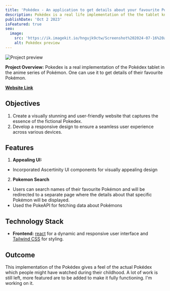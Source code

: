 ```yaml
---
title: 'Pokédex - An application to get details about your favourite Pokémon'
description: Pokédex is a real life implementation of the the tablet known by the same name in the anime series, Pokémon.
publishDate: 'Oct 2 2023'
isFeatured: true
seo:
  image:
    src: 'https://ik.imagekit.io/hngujk9ctw/Screenshot%202024-07-16%20at%206.08.19%E2%80%AFPM.png?updatedAt=1721133535345'
    alt: Pokédex preview
---
```


![Project preview](https://ik.imagekit.io/hngujk9ctw/Screenshot%202024-07-16%20at%206.08.19%E2%80%AFPM.png?updatedAt=1721133535345)

**Project Overview:**
Pokedex is a real implementation of the Pokédex tablet in the anime series of Pokémon. One can use it to get details of their favourite Pokémon.

[**Website Link**](https://pokedex-by-eclair.netlify.app/)

## Objectives

1. Create a visually stunning and user-friendly website that captures the essence of the fictional Pokedex.
2. Develop a responsive design to ensure a seamless user experience across various devices.

## Features

1. **Appealing UI:**

- Incorporated Ascertinity UI components for visually appealing design

2. **Pokemon Search**

- Users can search names of their favourite Pokémon and will be redirected to a separate page where the details about that specific Pokémon will be displayed.
- Used the PokeAPI for fetching data about Pokémons

## Technology Stack

- **Frontend:** [react](https://react.dev/) for a dynamic and responsive user interface and [Tailwind CSS](https://tailwindcss.com/) for styling.

## Outcome

This implementation of the Pokédex gives a feel of the actual Pokédex which people might have watched during their childhood. A lot of work is still left, more featured are to be added to make it fully functioning. I'm working on it.
